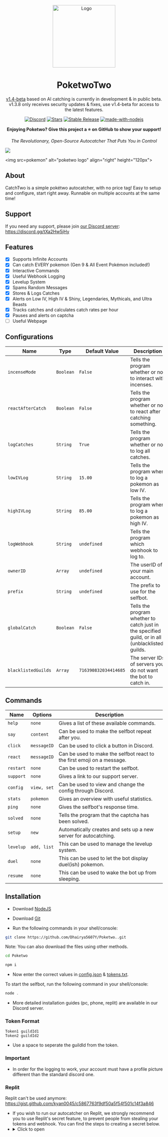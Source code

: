 <meta name="description" content="This AutoCatcher was designed to automatically catch Pokemon spawned on Discord by Poketwo bot. It also offers other utility functions to automate features to make you rich in Poketwo. Apart from autocatching, the bot extends its features to easy customization with easy setup."/>

<meta name="keywords" content="Poketwo, Poketwo AutoCatcher, Poketwo Hack, poketwo selfbot, Poketwo vote, poketwo discord bot, poketwo bot, premium, poketwo commands, Safe autocatcher, catch pokemon, poketwo-hack, poketwo-autocatcher, youtube, poketwo free, poketwo paid, mass trade, github, mass-release, auto-vote, accurate,poketwo official server, poketwo auto catcher, poketwo helper bot, poketwo hack, poketwo rich, poketwo cheat, download,poketwo coins, poketwo shiny, online, how-to-get-rich-in-poketwo , kyan, Fuzzy, AI, Poketwo , latest, 2021, working, 2022"/>

<meta name="author" content="Dhairya5607Y"/>
<meta name="url" content="https://github.com/Dhairya5607Y/Poketwo" />
<meta name="og:title" content="CatchTwo; Pokétwo Autocatcher"/>
<meta name="google-site-verification" content="premium best" />
<meta name="og:url" content="https://github.com/Dhairya5607Y/Poketwo" />
<meta name="og:image" content="https://poketwo.net/_next/image?url=%2Fassets%2Flogo.png&w=256&q=75" />
<meta name="og:description" content="Simplest automation autocatcher and Hack for Poketwo with Market Commands and Poketwo Guide and it is Best and Poketwo command with automation. This bot or selfbot automatically catches Pokemon known as Autocatch on Discord. Several other Features to Easily Get Rich in Poketwo."/>

<!-- Header Top img  -->
      
<!-- Badges (Top) -->
<p align="center">
  <a href="https://kyan.space"><img width="200px" src="https://poketwo.net/_next/image?url=%2Fassets%2Flogo.png&w=256&q=75" alt="Logo"></a>
  <h1 align="center">PoketwoTwo</h1>
</p>


<p align="center">
<a href="https://github.com/Dhairya5607Y/Poketwo">v1.4-beta</a> based on AI catching is currently in development & in public beta. v1.3.8 only receives security updates & fixes, use v1.4-beta for access to the latest features.
</p>

  <p align="center">
  <a href="https://discord.gg/5YHRXe53"><img src="https://img.shields.io/discord/1133853334944632832?label=Discord&logo=discord&logoColor=white&style=for-the-badge" alt="Discord"></a>
  <a href="https://github.com/Dhairya5607Y/Poketwo/stargazers"><img src="https://img.shields.io/github/stars/Dhairya5607Y/Poketwo?style=for-the-badge&logo=github&color=blue" alt="Stars"></a>
  <a href="https://github.com/Dhairya5607Y/Poketwo/releases"><img src="https://img.shields.io/github/v/release/Dhairya5607Y/Poketwo?style=for-the-badge&logo=github" alt="Stable Release"></a>
  <a href="https://www.nodejs.org/"><img src="https://img.shields.io/badge/node.js-339933?style=for-the-badge&logo=Node.js&logoColor=white" alt="made-with-nodejs"></a>
</p>


<p align="center">
  <b>Enjoying Poketwo? Give this project a ⭐ on GitHub to show your support!</b>
</p>

<!-- Title & Subtitle -->
<p align="center">
  <i>The Revolutionary, Open-Source Autocatcher That Puts You in Control</i>
</p>

<img src="[https://www.pngarts.com/files/3/Pokemon-Transparent-Images.png]
      (https://www.pngarts.com/files/3/Pokemon-Transparent-Images.png)">

<img src=pokemon" alt="poketwo logo" align="right" height="120px"><h2>About</h2>
CatchTwo is a simple pokétwo autocatcher, with no price tag! Easy to setup and configure, start right away. Runnable on multiple accounts at the same time!

<h2 align="left">Support</h2>

If you need any support, please join [our Discord server](https://discord.gg/tXa2Hw5jHy): https://discord.gg/tXa2Hw5jHy

<h2 align="left">Features</h2>

* [x] Supports Infinite Accounts </br>
* [x] Can catch EVERY pokemon (Gen 9 & All Event Pokémon included!) </br>
* [x] Interactive Commands </br>
* [x] Useful Webhook Logging </br>
* [x] Levelup System </br>
* [x] Spams Random Messages </br>
* [x] Stores & Logs Catches </br>
* [x] Alerts on Low IV, High IV & Shiny, Legendaries, Mythicals, and Ultra Beasts</br>
* [x] Tracks catches and calculates catch rates per hour </br>
* [x] Pauses and alerts on captcha </br>
* [ ] Useful Webpage </br>

<h2 align="left">Configurations</h2>


| Name  | Type | Default Value | Description |
| ------------- | ------------- | ------------- | ------------- |
| ```incenseMode```  | ```Boolean``` | ```False```  | Tells the program whether or not to interact with incenses. |
| ```reactAfterCatch```  | ```Boolean``` | ```False```  | Tells the program whether or not to react after catching something. |
| ```logCatches```  | ```String``` | ```True```  | Tells the program whether or not to log all catches. |
| ```lowIVLog```  | ```String``` | ```15.00```  | Tells the program when to log a pokemon as low IV. |
| ```highIVLog```  | ```String``` | ```85.00```  | Tells the program when to log a pokemon as high IV. |
| ```logWebhook```  | ```String``` | ```undefined```  | Tells the program which webhook to log to. |
| ```ownerID```  | ```Array``` | ```undefined```  | The userID of your main account. |
| ```prefix```  | ```String``` | ```undefined```  | The prefix to use for the selfbot. |
| ```globalCatch```  | ```Boolean``` | ```False```  | Tells the program whether to catch just in the specified guild, or in all (unblacklisted) guilds. |
| ```blacklistedGuilds```  | ```Array``` | ```716390832034414685```  | The server IDs of servers you do not want the bot to catch in. |

<h2 align="left">Commands</h2>

| Name  | Options | Description |
| ------------- | ------------- | ------------- |
| ```help```  | ```none```  | Gives a list of these available commands. |
| ```say```  | ```content``` | Can be used to make the selfbot repeat after you. |
| ```click```  | ```messageID``` | Can be used to click a button in Discord. |
| ```react```  | ```messageID``` | Can be used to make the selfbot react to the first emoji on a message. |
| ```restart```  | ```none``` | Can be used to restart the selfbot. |
| ```support```  | ```none``` | Gives a link to our support server. |
| ```config```  | ```view, set```  | Can be used to view and change the config through Discord. |
| ```stats```  | ```pokemon``` | Gives an overview with useful statistics. |
| ```ping```  | ```none``` | Gives the selfbot's response time. |
| ```solved```  | ```none``` | Tells the program that the captcha has been solved. |
| ```setup```  | ```new``` | Automatically creates and sets up a new server for autocatching. |
| ```levelup```  | ```add, list``` | This can be used to manage the levelup system. |
| ```duel```  | ```none``` | This can be used to let the bot display duel(ish) pokemon. |
| ```resume```  | ```none``` | This can be used to wake the bot up from sleeping. |


## Installation

- Download [NodeJS](https://nodejs.org/en/download)
- Download [Git](https://git-scm.com/downloads)
  
- Run the following commands in your shell/console:

```bash
git clone https://github.com/Dhairya5607Y/Poketwo..git
```
Note: You can also download the files using other methods.

```bash
cd Poketwo
```

```bash
npm i
```
- Now enter the correct values in [config.json](./config.json) & [tokens.txt](./tokens.txt).

To start the selfbot, run the following command in your shell/console:
```javascript
node .
```

- More detailed installation guides (pc, phone, replit) are available in our Discord server.

### Token Format
```
Token1 guildId1
Token2 guildId2
``` 
- Use a space to seperate the guildId from the token.

### Important

* In order for the logging to work, your account must have a profile picture different than the standard discord one.

### Replit
Replit can't be used anymore: https://gist.github.com/kyan0045/c5867763f9df50a5f54f501c14f3a846

* If you wish to run our autocatcher on Replit, we strongly recommend you to use Replit's secret feature, to prevent people from stealing your tokens and webhook. You can find the steps to creating a secret below.
* <details><summary>Click to open</summary>
  1. Open your CatchTwo repl, and look for the "Secrets" tool. </br>
  <img src="https://media.discordapp.net/attachments/1031166956541333675/1134430854421151744/Opera_Snapshot_2023-07-28_122147_replit.com.png">
  </br>
  2. Click the secret tool, go to the new window, and click "New Secret".
  <img src="https://media.discordapp.net/attachments/1031166956541333675/1134432967180169256/Opera_Snapshot_2023-07-28_122438_replit.com.png?width=972&height=551">
  3. Create a secret called "TOKENS", put your tokens and guildId's in, and click "Save"
  <img src="https://media.discordapp.net/attachments/1031166956541333675/1134432967465377792/Opera_Snapshot_2023-07-28_122640_replit.com.png?width=1039&height=149">
  4. Create a secret called "CONFIG", put your config in, and click "Save"
  <img src="https://media.discordapp.net/attachments/1031166956541333675/1134432994149548072/Opera_Snapshot_2023-07-28_122751_replit.com.png?width=1039&height=171">
  And... you're done!
</details>
